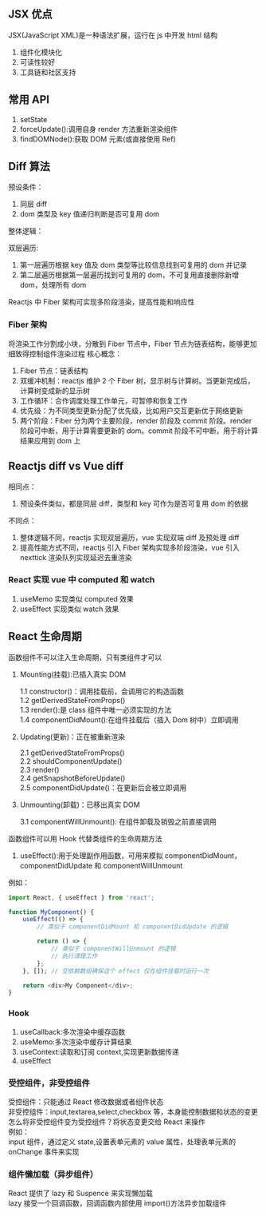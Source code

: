 ## JSX 优点

JSX(JavaScript XML)是一种语法扩展，运行在 js 中开发 html 结构

1. 组件化模块化
2. 可读性较好
3. 工具链和社区支持

## 常用 API

1. setState
2. forceUpdate():调用自身 render 方法重新渲染组件
3. findDOMNode():获取 DOM 元素(或直接使用 Ref)

## Diff 算法

预设条件：

1. 同层 diff
2. dom 类型及 key 值递归判断是否可复用 dom

整体逻辑：

双层遍历:

1. 第一层遍历根据 key 值及 dom 类型等比较信息找到可复用的 dom 并记录
2. 第二层遍历根据第一层遍历找到可复用的 dom，不可复用直接删除新增 dom，处理所有 dom

Reactjs 中 Fiber 架构可实现多阶段渲染，提高性能和响应性

### Fiber 架构

将渲染工作分割成小块，分散到 Fiber 节点中，Fiber 节点为链表结构，能够更加细致得控制组件渲染过程
核心概念：

1. Fiber 节点：链表结构
2. 双缓冲机制：reactjs 维护 2 个 Fiber 树，显示树与计算树。当更新完成后，计算树变成新的显示树
3. 工作循环：合作调度处理工作单元，可暂停和恢复工作
4. 优先级：为不同类型更新分配了优先级，比如用户交互更新优于网络更新
5. 两个阶段：Fiber 分为两个主要阶段，render 阶段及 commit 阶段。render 阶段可中断，用于计算需要更新的 dom。commit 阶段不可中断，用于将计算结果应用到 dom 上

## Reactjs diff vs Vue diff

相同点：

1. 预设条件类似，都是同层 diff，类型和 key 可作为是否可复用 dom 的依据

不同点：

1. 整体逻辑不同，reactjs 实现双层遍历，vue 实现双端 diff 及预处理 diff
2. 提高性能方式不同，reactjs 引入 Fiber 架构实现多阶段渲染，vue 引入 nexttick 渲染队列实现延迟去重渲染

### React 实现 vue 中 computed 和 watch

1. useMemo 实现类似 computed 效果
2. useEffect 实现类似 watch 效果

## React 生命周期

函数组件不可以注入生命周期，只有类组件才可以

1. Mounting(挂载):已插入真实 DOM

    1.1 constructor()：调用挂载前，会调用它的构造函数  
    1.2 getDerivedStateFromProps()  
    1.3 render():是 class 组件中唯一必须实现的方法  
    1.4 componentDidMount():在组件挂载后（插入 Dom 树中）立即调用

2. Updating(更新)：正在被重新渲染

    2.1 getDerivedStateFromProps()  
    2.2 shouldComponentUpdate()  
    2.3 render()  
    2.4 getSnapshotBeforeUpdate()  
    2.5 componentDidUpdate()：在更新后会被立即调用

3. Unmounting(卸载)：已移出真实 DOM

    3.1 componentWillUnmount(): 在组件卸载及销毁之前直接调用

函数组件可以用 Hook 代替类组件的生命周期方法

1. useEffect():用于处理副作用函数，可用来模拟 componentDidMount，componentDidUpdate 和 componentWillUnmount

例如：

```js
import React, { useEffect } from 'react';

function MyComponent() {
    useEffect(() => {
        // 类似于 componentDidMount 和 componentDidUpdate 的逻辑

        return () => {
            // 类似于 componentWillUnmount 的逻辑
            // 执行清理工作
        };
    }, []); // 空依赖数组确保这个 effect 仅在组件挂载时运行一次

    return <div>My Component</div>;
}
```

### Hook

1. useCallback:多次渲染中缓存函数
2. useMemo:多次渲染中缓存计算结果
3. useContext:读取和订阅 context,实现更新数据传递
4. useEffect

### 受控组件，非受控组件

受控组件：只能通过 React 修改数据或者组件状态  
非受控组件：input,textarea,select,checkbox 等，本身能控制数据和状态的变更  
怎么将非受控组件变为受控组件？将状态变更交给 React 来操作  
例如：  
input 组件，通过定义 state,设置表单元素的 value 属性，处理表单元素的 onChange 事件来实现

### 组件懒加载（异步组件）

React 提供了 lazy 和 Suspence 来实现懒加载  
lazy 接受一个回调函数，回调函数内部使用 import()方法异步加载组件

